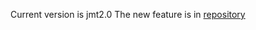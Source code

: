 Current version is jmt2.0
The new feature is in [repository](https://github.com/loretor/JMT/tree/main/jmt2.0/src/main/java/jmt/jteach)

